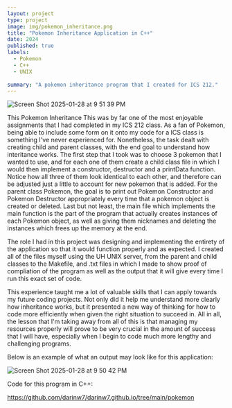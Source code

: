 ```yaml
---
layout: project
type: project
image: img/pokemon_inheritance.png
title: "Pokemon Inheritance Application in C++"
date: 2024
published: true
labels:
  - Pokemon
  - C++
  - UNIX
    
summary: "A pokemon inheritance program that I created for ICS 212."
---
```


![Screen Shot 2025-01-28 at 9 51 39 PM](https://github.com/user-attachments/assets/aff24f96-d871-454a-a446-01b2387b85f3)

This Pokemon Inheritance This was by far one of the most enjoyable assignments that I had completed in my ICS 212 class. As a fan of Pokemon, being able to include some form on it onto my code for a ICS class is something I've never experienced for. Nonetheless, the task dealt with creating child and parent classes, with the end goal to understand how interitance works. The first step that I took was to choose 3 pokemon that I wanted to use, and for each one of them create a child class file in which I would then implement a constructor, destructor and a printData function. Notice how all three of them look identical to each other, and therefore can be adjusted just a little to account for new pokemon that is added. For the parent class Pokemon, the goal is to print out Pokemon Constructor and Pokemon Destructor appropriately every time that a pokemon object is created or deleted. Last but not least, the main file which implements the main function is the part of the program that actually creates instances of each Pokemon object, as well as giving them nicknames and deleting the instances which frees up the memory at the end.

The role I had in this project was designing and implementing the entirety of the application so that it would function properly and as expected. I created all of the files myself using the UH UNIX server, from the parent and child classes to the Makefile, and .txt files in which I made to show proof of compliation of the program as well as the output that it will give every time I run this exact set of code.

This experience taught me a lot of valuable skills that I can apply towards my future coding projects. Not only did it help me understand more clearly how inheritance works, but it presented a new way of thinking for how to code more efficiently when given the right situation to succeed in. All in all, the lesson that I'm taking away from all of this is that managing my resources properly will prove to be very crucial in the amount of success that I will have, especially when I begin to code much more lengthy and challenging programs.

Below is an example of what an output may look like for this application:


![Screen Shot 2025-01-28 at 9 50 42 PM](https://github.com/user-attachments/assets/d75b57a7-faac-47bf-aff4-74ecbbb5fd6c)


Code for this program in C++:

<https://github.com/darinw7/darinw7.github.io/tree/main/pokemon>

